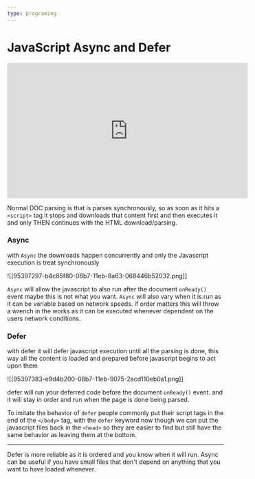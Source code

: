 ```yaml
---
type: programing 
---
```

# JavaScript Async and Defer
<center><iframe width="560" height="315" src="https://www.youtube.com/watch?v=BMuFBYw91UQ)" frameborder="0" allow="accelerometer; autoplay; encrypted-media; gyroscope; picture-in-picture" allowfullscreen></iframe></center>

Normal DOC parsing is that is parses synchronously, so as soon as it hits a `<script>` tag it stops and downloads that content first and then executes it and only THEN continues with the HTML download/parsing.

### Async

with `Async` the downloads happen concurrently and only the Javascript execution is treat synchronously

![[95397297-b4c85f80-08b7-11eb-8a63-068446b52032.png]]

`Async` will allow the javascript to also run after the document `onReady()` event maybe this is not what you want. `Async` will also vary when it is run as it can be variable based on network speeds. if order matters this will throw a wrench in the works as it can be executed whenever dependent on the users network conditions.

### Defer

with defer it will defer javascript execution until all the parsing is done, this way all the content is loaded and prepared before javascript begins to act upon them

![[95397383-e9d4b200-08b7-11eb-9075-2acd110eb0a1.png]]

defer will run your deferred code before the document `onReady()` event. and it will stay in order and run when the page is done being parsed.

To imitate the behavior of `defer` people commonly put their script tags in the end of the `</body>` tag, with the `defer` keyword now though we can put the javascript files back in the `<head>` so they are easier to find but still have the same behavior as leaving them at the bottom.

---

Defer is more reliable as it is ordered and you know when it will run. Async can be useful if you have small files that don't depend on anything that you want to have loaded whenever.